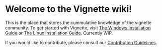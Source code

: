 # Welcome to the Vignette wiki!

This is the place that stores the cummulative knowledge of the vignette community. To get started with Vignette, visit [The Windows Installation Guide](install-win.md) or [The Linux Installation Guide](install-linux.md).
Currently WIP.

If you would like to contribute, please consult our [Contribution Guidelines](CONTRIBUTING.md).

